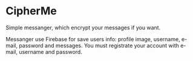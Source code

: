 # CipherMe
Simple messanger, which encrypt your messages if you want.

Messanger use Firebase for save users info: profile image, username, e-mail, password and messages.
You must registrate your account with e-mail, username and password.
